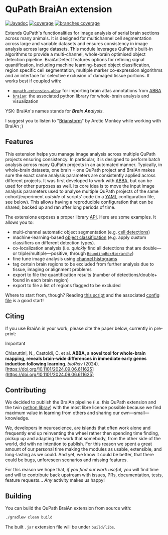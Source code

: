 <!--
SPDX-FileCopyrightText: 2024 Carlo Castoldi <carlo.castoldi@outlook.com>

SPDX-License-Identifier: CC0-1.0
-->
# QuPath BraiAn extension
[![Javadoc](https://img.shields.io/badge/JavaDoc-Online-green)](https://carlocastoldi.github.io/qupath-extension-braian/docs/)
[![coverage](https://img.shields.io/endpoint?url=https://raw.githubusercontent.com/carlocastoldi/qupath-extension-braian/badges/.github/badges/jacoco.json)](https://carlocastoldi.github.io/qupath-extension-braian/coverage/)
[![branches coverage](https://img.shields.io/endpoint?url=https://raw.githubusercontent.com/carlocastoldi/qupath-extension-braian/badges/.github/badges/branches.json)](https://carlocastoldi.github.io/qupath-extension-braian/coverage/)

Extends QuPath's functionalities for image analysis of serial brain sections across many animals. It is designed for multichannel cell segmentation across large and variable datasets and ensures consistency in image analysis across large datasets. This module leverages QuPath's built-in algorithms to provide a multi-channel, whole-brain optimised object detection pipeline. BraiAnDetect features options for refining signal quantification, including machine learning-based object classification, region specific cell segmentation, multiple marker co-expression algorithms and an interface for selective exclusion of damaged tissue portions.
It works best if coupled with:
* [`qupath-extension-abba`](https://github.com/biop/qupath-extension-abba): for importing brain atlas annotations from [ABBA](https://go.epfl.ch/abba)
* [`braian`](https://silvalab.codeberg.page/BraiAn/): the associated python library for whole-brain analysis and visualization

YSK: BraiAn's names stands for _**Brai**n **An**alysis_.

I suggest you to listen to "[Brianstorm](https://en.wikipedia.org/wiki/Brianstorm)" by Arctic Monkey while working with BraiAn ;)


## Features

This extension helps you manage image analysis across multiple QuPath projects ensuring consistency. In particular, it is designed to perform batch analysis across many QuPath projects in an automated manner. Typically, in whole-brain datasets, one brain = one QuPath project and BraiAn makes sure the exact same analysis parameters are consistently applied across different projects.
It was first developed to work with [ABBA](https://go.epfl.ch/abba), but can be used for other purposes as well.
Its core idea is to move the input image analysis parameters used to analyse multiple QuPath projects of the same cohort/experiment _outside_ of scripts' code (in a [YAML](https://en.wikipedia.org/wiki/YAML) configuration file, see below). This allows having a reproducible configuration that can be shared, backed up and ran after long periods of time.

The extensions exposes a proper library [API](https://carlocastoldi.github.io/qupath-extension-braian/docs/). Here are some examples. It allows you to:

- multi-channel automatic object segmentation (e.g. [cell detections](https://carlocastoldi.github.io/qupath-extension-braian/docs/qupath/ext/braian/AbstractDetections.html))
- machine-learning-based [object classification](https://carlocastoldi.github.io/qupath-extension-braian/docs/qupath/ext/braian/PartialClassifier.html) (e.g. apply custom classifiers on different detection types).
- co-localization analysis (i.e. _quickly_ find all detections that are double—or triple/multiple—positive, through [`BoundingBoxHierarchy`](https://carlocastoldi.github.io/qupath-extension-braian/docs/qupath/ext/braian/BoundingBoxHierarchy.html))
- fine tune image analysis using [channel histograms](https://carlocastoldi.github.io/qupath-extension-braian/docs/qupath/ext/braian/ChannelHistogram.html)
- tag certain brain regions to be excluded from further analysis due to tissue, imaging or alignment problems
- export to file the quantification results (number of detections/double+ found in each brain region)
- export to file a list of regions flagged to be excluded

Where to start from, though? Reading [this script](https://github.com/carlocastoldi/qupath-extension-braian/blob/master/src/main/resources/scripts/compute_classify_overlap_export_exclude_detections.groovy) and the associated [config file](https://github.com/carlocastoldi/qupath-extension-braian/blob/master/BraiAn.yml) is a good start!

## Citing

If you use BraiAn in your work, please cite the paper below, currently in pre-print:

> [!IMPORTANT]
> Chiaruttini, N., Castoldi, C. et al. **ABBA, a novel tool for whole-brain mapping, reveals brain-wide differences in immediate early genes induction following learning**. _bioRxiv_ (2024).
> [https://doi.org/10.1101/2024.09.06.611625](https://doi.org/10.1101/2024.09.06.611625)

## Contributing

We decided to publish the BraiAn pipeline (i.e. this QuPath extension and the twin [python libray](https://codeberg.org/SilvaLab/BraiAn)) with the most libre licence possible because we find maximum value in learning from others and sharing our own—small—knowledge.

We, developers in neuroscience, are islands that often work alone and frequently end up reinventing the wheel rather then spending time finding, pickup up and adapting the work that somebody, from the other side of the world, did with no intention to publish. For this reason we spent a great amount of our personal time making the modules as usable, extensible, and long-lasting as we could. And yet, we know it could be better, that there could be bugs, unforeseen scenarios and missing features.

For this reason we hope that, _if you find our work useful_, you will find time and will to contribute back upstream with issues, PRs, documentation, tests, feature requests... _Any_ activity makes us happy!

## Building

You can build the QuPath BraiAn extension from source with:

```bash
./gradlew clean build
```

The built `.jar` extension file will be under `build/libs`.
